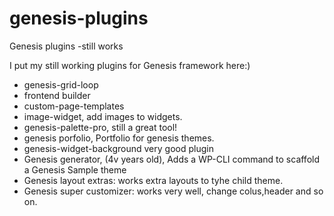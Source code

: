 # genesis-plugins
Genesis plugins -still works

I put my still working plugins for Genesis framework here:)

* genesis-grid-loop
* frontend builder
* custom-page-templates
* image-widget, add images to widgets.
* genesis-palette-pro, still a great tool!
* genesis porfolio, Portfolio for genesis themes.
* genesis-widget-background  very good plugin
* Genesis generator, (4v years old), Adds a WP-CLI command to scaffold a Genesis Sample theme
* Genesis layout extras: works extra layouts to tyhe child theme.
* Genesis super customizer: works very well, change colus,header and so on.
